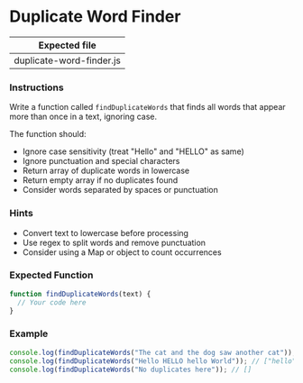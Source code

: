 # Duplicate Word Finder

| Expected file            |
| ------------------------ |
| duplicate-word-finder.js |

### Instructions

Write a function called `findDuplicateWords` that finds all words that appear more than once in a text, ignoring case.

The function should:

- Ignore case sensitivity (treat "Hello" and "HELLO" as same)
- Ignore punctuation and special characters
- Return array of duplicate words in lowercase
- Return empty array if no duplicates found
- Consider words separated by spaces or punctuation

### Hints

- Convert text to lowercase before processing
- Use regex to split words and remove punctuation
- Consider using a Map or object to count occurrences

### Expected Function

```js
function findDuplicateWords(text) {
  // Your code here
}
```

### Example

```js
console.log(findDuplicateWords("The cat and the dog saw another cat")); // ["the", "cat"]
console.log(findDuplicateWords("Hello HELLO hello World")); // ["hello"]
console.log(findDuplicateWords("No duplicates here")); // []
```
